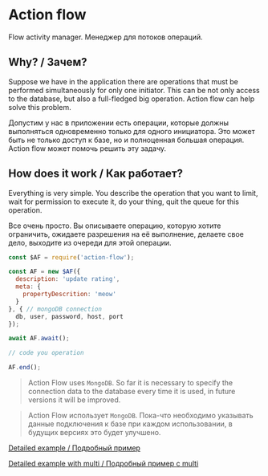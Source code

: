 # Action flow

Flow activity manager.
Менеджер для потоков операций.

## Why? / Зачем?

Suppose we have in the application there are operations that must be performed simultaneously for only one initiator. This can be not only access to the database, but also a full-fledged big operation. Action flow can help solve this problem.

Допустим у нас в приложении есть операции, которые должны выполняться одновременно только для одного инициатора. Это может быть не только доступ к базе, но и полноценная большая операция. Action flow может помочь решить эту задачу. 

## How does it work / Как работает?

Everything is very simple. You describe the operation that you want to limit, wait for permission to execute it, do your thing, quit the queue for this operation.

Все очень просто. Вы описываете операцию, которую хотите ограничить, ожидаете разрешения на её выполнение, делаете свое дело, выходите из очереди для этой операции.

```javascript
const $AF = require('action-flow');

const AF = new $AF({
  description: 'update rating',
  meta: {
    propertyDescrition: 'meow'
  }
}, { // mongoDB connection
  db, user, password, host, port
});

await AF.await();

// code you operation

AF.end();
```
> Action Flow uses `MongoDB`. So far it is necessary to specify the connection data to the database every time it is used, in future versions it will be improved.

> Action Flow использует `MongoDB`. Пока-что необходимо указывать данные подключения к базе при каждом использовании, в будущих версиях это будет улучшено.

[Detailed example / Подробный пример](https://github.com/deviun/action-flow/blob/master/test/action.flow.js)

[Detailed example with multi / Подробный пример с multi](https://github.com/deviun/action-flow/blob/master/test/action.flow.multi.js)